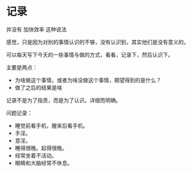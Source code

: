 # 记录

并没有 加快效率 这种说法

感觉，只是因为对别的事情认识的不够，没有认识到，其实他们是没有意义的。

可以每天写下今天的一些事情与做的方式，看看，记录下，然后认识下。

主要是两点：

- 为啥做这个事情，或者为啥没做这个事情，期望得到的是什么？
- 做了之后的结果是啥


记录不是为了指责，而是为了认识。详细而明确。



问题记录：

- 睡觉前看手机，醒来后看手机。
- 手淫。
- 意淫。
- 睡得很晚。起得很晚。
- 经常坐着不活动。
- 眼睛和大脑经常不休息。